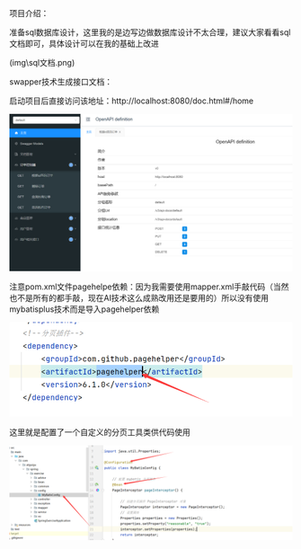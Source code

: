 项目介绍：

   准备sql数据库设计，这里我的是边写边做数据库设计不太合理，建议大家看看sql文档即可，具体设计可以在我的基础上改进

(img\sql文档.png)

swapper技术生成接口文档：

   启动项目后直接访问该地址：http://localhost:8080/doc.html#/home

![接口文档.png](./img/接口文档.png)

注意pom.xml文件pagehelpe依赖：因为我需要使用mapper.xml手敲代码（当然也不是所有的都手敲，现在AI技术这么成熟改用还是要用的）所以没有使用mybatisplus技术而是导入pagehelper依赖

![pagehelpe依赖.png](./img/pagehelpe依赖.png)

这里就是配置了一个自定义的分页工具类供代码使用

![配置分页类.png](./img/配置分页类.png)